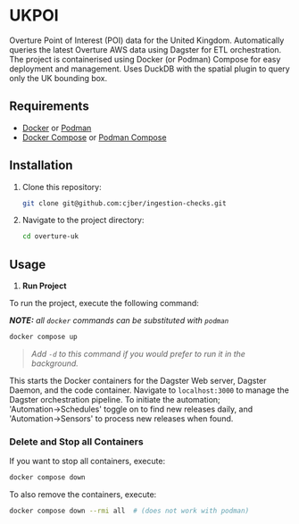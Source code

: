 # UKPOI

Overture Point of Interest (POI) data for the United Kingdom. Automatically queries the latest Overture AWS data using Dagster for ETL orchestration. The project is containerised using Docker (or Podman) Compose for easy deployment and management. Uses DuckDB with the spatial plugin to query only the UK bounding box.

## Requirements

- [Docker](https://www.docker.com) or [Podman](https://podman.io)
- [Docker Compose](https://docs.docker.com/compose/) or [Podman Compose](https://github.com/containers/podman-compose)

## Installation

1. Clone this repository:

   ```bash
   git clone git@github.com:cjber/ingestion-checks.git
   ```

2. Navigate to the project directory:

   ```bash
   cd overture-uk
   ```
## Usage


1. **Run Project**

To run the project, execute the following command:

_**NOTE:** all `docker` commands can be substituted with `podman`_

```bash
docker compose up
```
> _Add `-d` to this command if you would prefer to run it in the background._

This starts the Docker containers for the Dagster Web server, Dagster Daemon, and the code container. Navigate to `localhost:3000` to manage the Dagster orchestration pipeline. To initiate the automation; 'Automation→Schedules' toggle on to find new releases daily, and 'Automation→Sensors' to process new releases when found.


### Delete and Stop all Containers

If you want to stop all containers, execute:

```bash
docker compose down
```

To also remove the containers, execute:

```bash
docker compose down --rmi all  # (does not work with podman)
```

